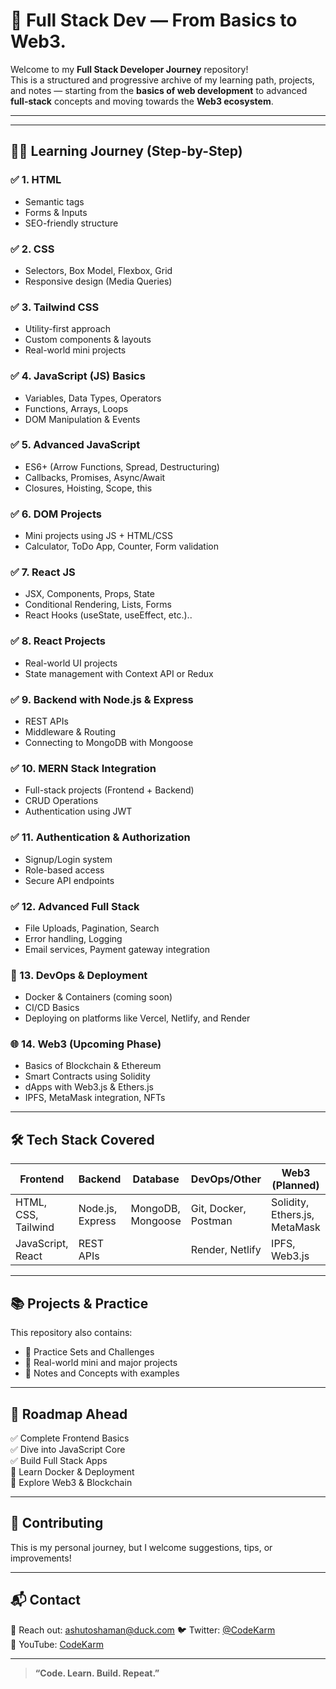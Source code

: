 # 🚀 Full Stack Dev — From Basics to Web3.

Welcome to my **Full Stack Developer Journey** repository!  
This is a structured and progressive archive of my learning path, projects, and notes — starting from the **basics of web development** to advanced **full-stack** concepts and moving towards the **Web3 ecosystem**.

---


---

## 🧑‍💻 Learning Journey (Step-by-Step)

### ✅ 1. **HTML**
- Semantic tags
- Forms & Inputs
- SEO-friendly structure

### ✅ 2. **CSS**
- Selectors, Box Model, Flexbox, Grid
- Responsive design (Media Queries)

### ✅ 3. **Tailwind CSS**
- Utility-first approach
- Custom components & layouts
- Real-world mini projects

### ✅ 4. **JavaScript (JS) Basics**
- Variables, Data Types, Operators
- Functions, Arrays, Loops
- DOM Manipulation & Events

### ✅ 5. **Advanced JavaScript**
- ES6+ (Arrow Functions, Spread, Destructuring)
- Callbacks, Promises, Async/Await
- Closures, Hoisting, Scope, this

### ✅ 6. **DOM Projects**
- Mini projects using JS + HTML/CSS
- Calculator, ToDo App, Counter, Form validation

### ✅ 7. **React JS**
- JSX, Components, Props, State
- Conditional Rendering, Lists, Forms
- React Hooks (useState, useEffect, etc.)..

### ✅ 8. **React Projects**
- Real-world UI projects
- State management with Context API or Redux

### ✅ 9. **Backend with Node.js & Express**
- REST APIs
- Middleware & Routing
- Connecting to MongoDB with Mongoose

### ✅ 10. **MERN Stack Integration**
- Full-stack projects (Frontend + Backend)
- CRUD Operations
- Authentication using JWT

### ✅ 11. **Authentication & Authorization**
- Signup/Login system
- Role-based access
- Secure API endpoints

### ✅ 12. **Advanced Full Stack**
- File Uploads, Pagination, Search
- Error handling, Logging
- Email services, Payment gateway integration

### 🔧 13. **DevOps & Deployment**
- Docker & Containers (coming soon)
- CI/CD Basics
- Deploying on platforms like Vercel, Netlify, and Render

### 🌐 14. **Web3 (Upcoming Phase)**
- Basics of Blockchain & Ethereum
- Smart Contracts using Solidity
- dApps with Web3.js & Ethers.js
- IPFS, MetaMask integration, NFTs

---

## 🛠️ Tech Stack Covered

| Frontend | Backend | Database | DevOps/Other | Web3 (Planned) |
|----------|---------|----------|--------------|----------------|
| HTML, CSS, Tailwind | Node.js, Express | MongoDB, Mongoose | Git, Docker, Postman | Solidity, Ethers.js, MetaMask |
| JavaScript, React   | REST APIs          |                  | Render, Netlify      | IPFS, Web3.js         |

---

## 📚 Projects & Practice

This repository also contains:
- 🧩 Practice Sets and Challenges
- 🎯 Real-world mini and major projects
- 🧠 Notes and Concepts with examples

---

## 📅 Roadmap Ahead

✅ Complete Frontend Basics  
✅ Dive into JavaScript Core  
✅ Build Full Stack Apps  
🚧 Learn Docker & Deployment  
🚀 Explore Web3 & Blockchain  

---

## 🙌 Contributing

This is my personal journey, but I welcome suggestions, tips, or improvements!

---

## 📬 Contact

📧 Reach out: ashutoshaman@duck.com
🐦 Twitter: [@CodeKarm](https://x.com/CodeKarm)  
🎥 YouTube: [CodeKarm](https://www.youtube.com/@CodeKarm)

---

> **“Code. Learn. Build. Repeat.”**


